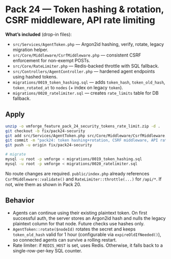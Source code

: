 # Pack 24 — Token hashing & rotation, CSRF middleware, API rate limiting

**What’s included** (drop-in files):

- `src/Services/AgentToken.php` — Argon2id hashing, verify, rotate, legacy migration helper.
- `src/Core/Middleware/CsrfMiddleware.php` — consistent CSRF enforcement for non-exempt POSTs.
- `src/Core/RateLimiter.php` — Redis-backed throttle with SQL fallback.
- `src/Controllers/AgentController.php` — hardened agent endpoints using hashed tokens.
- `migrations/0019_token_hashing.sql` — adds `token_hash`, `token_old_hash`, `token_rotated_at` to `nodes` (+ index on legacy `token`).
- `migrations/0020_ratelimiter.sql` — creates `rate_limits` table for DB fallback.

## Apply

```bash
unzip -o vmforge_feature_pack_24_security_tokens_rate_limit.zip -d .
git checkout -b fix/pack24-security
git add src/Services/AgentToken.php src/Core/Middleware/CsrfMiddleware.php src/Core/RateLimiter.php src/Controllers/AgentController.php migrations/0019_token_hashing.sql migrations/0020_ratelimiter.sql
git commit -m "pack24: token hashing+rotation, CSRF middleware, API rate limiting, hardened AgentController"
git push -u origin fix/pack24-security

# migrate
mysql -u root -p vmforge < migrations/0019_token_hashing.sql
mysql -u root -p vmforge < migrations/0020_ratelimiter.sql
```

No route changes are required. `public/index.php` already references `CsrfMiddleware::validate()` and `RateLimiter::throttle(...)` for `/api/*`. If not, wire them as shown in Pack 20.

## Behavior

- Agents can continue using their existing plaintext token. On first successful auth, the server stores an Argon2id hash and nulls the legacy plaintext column for that node. Future checks use hashes only.
- `AgentToken::rotate($nodeId)` rotates the secret and keeps `token_old_hash` valid for 1 hour (configurable via `expireOldIfNeeded()`), so connected agents can survive a rolling restart.
- Rate limiter: if `REDIS_HOST` is set, uses Redis. Otherwise, it falls back to a single-row-per-key SQL counter.
